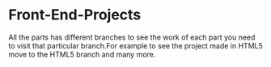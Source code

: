 # Front-End-Projects
All the parts has different branches to see the work of each part you need to visit that particular branch.For example to see the project made in HTML5 move to the HTML5 branch and many more.
